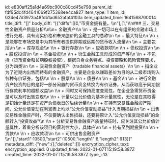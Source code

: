 id: e830aff25a1d4a69bc900c80cd45e798
parent_id: fdf95dc4fd4641069f275368ee4ca927
item_type: 1
item_id: 024e47d3973a48fdb1ad652afaf4103a
item_updated_time: 1641568700014
title_diff: "[]"
body_diff: "[{\"diffs\":[[0,\"币资金拥有量。\\\n\"],[1,\"\\\n### 三、交易性金融资产质量分析\\\n\\\n+ 金融资产\\\n  \\\n  + 是一切可以在有组织的金融市场上进行交易、具有现实价格和未来股价的金融工具的总称\\\n  \\\n  + 最大特征\\\n    \\\n    + 是能够在市场交易中为其所有者提供即期或远期的货币收入流量\\\n  \\\n  + 主要包括\\\n    \\\n    + 库存现金\\\n    \\\n    + 银行存款\\\n    \\\n    + 应收款项\\\n    \\\n    + 债权投资\\\n    \\\n    + 股权投资\\\n    \\\n    + 基金投资\\\n    \\\n    + 衍生金融工具形成的资产等\\\n  \\\n  + 不包括（货币资金和长期股权投资），根据自身业务特点、投资策略和风险管理要求，分为四类\\\n    \\\n    + 交易性金融资产（tradable financial assets）\\\n      \\\n      + 指企业为了近期内出售而持有的金融资产，主要是企业以赚取差价为目的从二级市场购入各种有价证券，包括\\\n        \\\n        + 股票\\\n        \\\n        + 债券\\\n        \\\n        + 基金\\\n      \\\n      + 进行金融资产投资的目的是将一部分闲置的货币资金转换为有价证券，从而获取高于同期银行存款利率的超额收益\\\n      \\\n      + 同时又可保持高度变现性，在企业急需货币资金是可以及时出售变现\\\n      \\\n      + 计量以公允价值为基本计量属性，无论是在其取得是初始计量还是在资产负债表日的后续计量\\\n      \\\n      + 在持有交易性金融资产期间，公允价值变动在利润表上均以“公允价值变动损益”计入当期损益\\\n      \\\n      + 出售交易性金融资产时，不仅要确认出售损益，还要将原计入“公允价值变动损益”的金额转入“投资收益”\\\n      \\\n      + 分析交易性金融资产质量特征时，应关注其公允价值计量属性，着重分析该项目的营利性大小，具体应\\\n    \\\n    + 持有至到期投资\\\n    \\\n    + 贷款\\\n    \\\n    + 应收款项\\\n    \\\n    + 可供出售金融资产\\\n\"]],\"start1\":10500,\"start2\":10500,\"length1\":8,\"length2\":913}]"
metadata_diff: {"new":{},"deleted":[]}
encryption_cipher_text: 
encryption_applied: 0
updated_time: 2022-01-07T15:19:58.387Z
created_time: 2022-01-07T15:19:58.387Z
type_: 13
